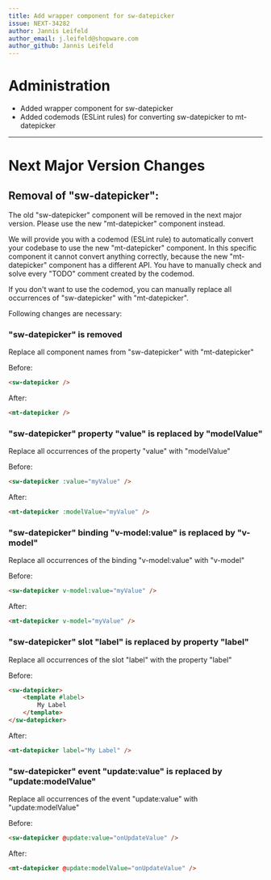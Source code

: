```yaml
---
title: Add wrapper component for sw-datepicker
issue: NEXT-34282
author: Jannis Leifeld
author_email: j.leifeld@shopware.com
author_github: Jannis Leifeld
---
```

# Administration
* Added wrapper component for sw-datepicker
* Added codemods (ESLint rules) for converting sw-datepicker to mt-datepicker
___
# Next Major Version Changes

## Removal of "sw-datepicker":
The old "sw-datepicker" component will be removed in the next major version. Please use the new "mt-datepicker" component instead.

We will provide you with a codemod (ESLint rule) to automatically convert your codebase to use the new "mt-datepicker" component. In this specific component it cannot convert anything correctly, because the new "mt-datepicker" component has a different API. You have to manually check and solve every "TODO" comment created by the codemod.

If you don't want to use the codemod, you can manually replace all occurrences of "sw-datepicker" with "mt-datepicker".

Following changes are necessary:

### "sw-datepicker" is removed
Replace all component names from "sw-datepicker" with "mt-datepicker"

Before:
```html
<sw-datepicker />
```
After:
```html
<mt-datepicker />
```

### "sw-datepicker" property "value" is replaced by "modelValue"
Replace all occurrences of the property "value" with "modelValue"

Before:
```html
<sw-datepicker :value="myValue" />
```
After:
```html
<mt-datepicker :modelValue="myValue" />
```

### "sw-datepicker" binding "v-model:value" is replaced by "v-model"
Replace all occurrences of the binding "v-model:value" with "v-model"

Before:
```html
<sw-datepicker v-model:value="myValue" />
```

After:
```html
<mt-datepicker v-model="myValue" />
```

### "sw-datepicker" slot "label" is replaced by property "label"
Replace all occurrences of the slot "label" with the property "label"

Before:
```html
<sw-datepicker>
    <template #label>
        My Label
    </template>
</sw-datepicker>
```

After:
```html
<mt-datepicker label="My Label" />
```

### "sw-datepicker" event "update:value" is replaced by "update:modelValue"
Replace all occurrences of the event "update:value" with "update:modelValue"

Before:
```html
<sw-datepicker @update:value="onUpdateValue" />
```

After:
```html
<mt-datepicker @update:modelValue="onUpdateValue" />
```
